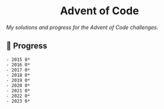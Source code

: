 <h1 align="center">Advent of Code</h1>

_My solutions and progress for the Advent of Code challenges._

## 🔨 Progress

```
- 2015 8*
- 2016 0*
- 2017 0*
- 2018 0*
- 2019 0*
- 2020 0*
- 2021 0*
- 2022 0*
- 2023 0*
```
